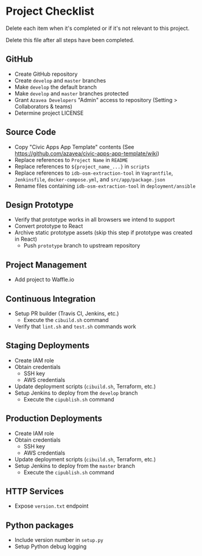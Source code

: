 # Project Checklist

Delete each item when it's completed or if it's not relevant to this project.

Delete this file after all steps have been completed.

## GitHub

* Create GitHub repository
* Create `develop` and `master` branches
* Make `develop` the default branch
* Make `develop` and `master` branches protected
* Grant `Azavea Developers` "Admin" access to repository (Setting > Collaborators & teams)
* Determine project LICENSE

## Source Code

* Copy "Civic Apps App Template" contents (See https://github.com/azavea/civic-apps-app-template/wiki)
* Replace references to `Project Name` in `README`
* Replace references to `${project_name_...}` in `scripts`
* Replace references to `idb-osm-extraction-tool` in `Vagrantfile`, `Jenkinsfile`,
  `docker-compose.yml`, and `src/app/package.json`
* Rename files containing `idb-osm-extraction-tool` in `deployment/ansible`

## Design Prototype

* Verify that prototype works in all browsers we intend to support
* Convert prototype to React
* Archive static prototype assets (skip this step if prototype was created in React)
  * Push `prototype` branch to upstream repository

## Project Management

* Add project to Waffle.io

## Continuous Integration

* Setup PR builder (Travis CI, Jenkins, etc.)
  * Execute the `cibuild.sh` command
* Verify that `lint.sh` and `test.sh` commands work

## Staging Deployments

* Create IAM role
* Obtain credentials
  * SSH key
  * AWS credentials
* Update deployment scripts (`cibuild.sh`, Terraform, etc.)
* Setup Jenkins to deploy from the `develop` branch
  * Execute the `cipublish.sh` command

## Production Deployments

* Create IAM role
* Obtain credentials
  * SSH key
  * AWS credentials
* Update deployment scripts (`cibuild.sh`, Terraform, etc.)
* Setup Jenkins to deploy from the `master` branch
  * Execute the `cipublish.sh` command

## HTTP Services

* Expose `version.txt` endpoint

## Python packages

* Include version number in `setup.py`
* Setup Python debug logging
